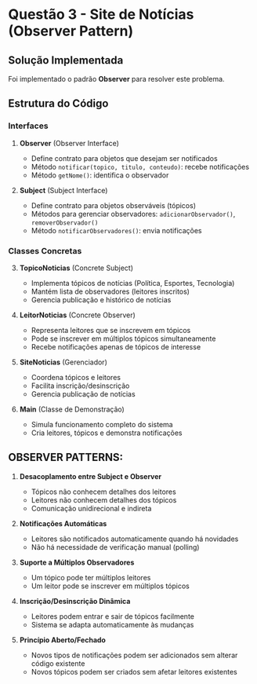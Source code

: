 # Questão 3 - Site de Notícias (Observer Pattern)

## Solução Implementada
Foi implementado o padrão **Observer** para resolver este problema.

## Estrutura do Código

### Interfaces

1. **Observer** (Observer Interface)
   - Define contrato para objetos que desejam ser notificados
   - Método `notificar(topico, titulo, conteudo)`: recebe notificações
   - Método `getNome()`: identifica o observador

2. **Subject** (Subject Interface)
   - Define contrato para objetos observáveis (tópicos)
   - Métodos para gerenciar observadores: `adicionarObservador()`, `removerObservador()`
   - Método `notificarObservadores()`: envia notificações

### Classes Concretas

3. **TopicoNoticias** (Concrete Subject)
   - Implementa tópicos de notícias (Política, Esportes, Tecnologia)
   - Mantém lista de observadores (leitores inscritos)
   - Gerencia publicação e histórico de notícias

4. **LeitorNoticias** (Concrete Observer)
   - Representa leitores que se inscrevem em tópicos
   - Pode se inscrever em múltiplos tópicos simultaneamente
   - Recebe notificações apenas de tópicos de interesse

5. **SiteNoticias** (Gerenciador)
   - Coordena tópicos e leitores
   - Facilita inscrição/desinscrição
   - Gerencia publicação de notícias

6. **Main** (Classe de Demonstração)
   - Simula funcionamento completo do sistema
   - Cria leitores, tópicos e demonstra notificações

## OBSERVER PATTERNS:

1. **Desacoplamento entre Subject e Observer**
   - Tópicos não conhecem detalhes dos leitores
   - Leitores não conhecem detalhes dos tópicos
   - Comunicação unidirecional e indireta

2. **Notificações Automáticas**
   - Leitores são notificados automaticamente quando há novidades
   - Não há necessidade de verificação manual (polling)

3. **Suporte a Múltiplos Observadores**
   - Um tópico pode ter múltiplos leitores
   - Um leitor pode se inscrever em múltiplos tópicos

4. **Inscrição/Desinscrição Dinâmica**
   - Leitores podem entrar e sair de tópicos facilmente
   - Sistema se adapta automaticamente às mudanças

5. **Princípio Aberto/Fechado**
   - Novos tipos de notificações podem ser adicionados sem alterar código existente
   - Novos tópicos podem ser criados sem afetar leitores existentes



